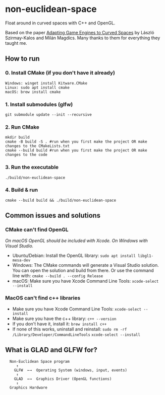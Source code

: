 # non-euclidean-space

Float around in curved spaces with C++ and OpenGL.

Based on the paper [Adapting Game Engines to Curved Spaces](https://link.springer.com/article/10.1007/s00371-021-02303-2) by László Szirmay-Kalos and Milán Magdics. Many thanks to them for everything they taught me.

## How to run

### 0. Install CMake (if you don't have it already)

    Windows: winget install Kitware.CMake
    Linux: sudo apt install cmake
    macOS: brew install cmake

### 1. Install submodules (glfw)

    git submodule update --init --recursive


### 2. Run CMake

    mkdir build
    cmake -B build -S . #run when you first make the project OR make changes to the CMakeLists.txt
    cmake --build build #run when you first make the project OR make changes to the code


### 3. Run the executable

    ./build/non-euclidean-space

### 4. Build & run

    cmake --build build && ./build/non-euclidean-space


## Common issues and solutions

### CMake can't find OpenGL

_On macOS OpenGL should be included with Xcode. On Windows with Visual Studio._ 
- Ubuntu/Debian:
    Install the OpenGL library:
    `sudo apt install libgl1-mesa-dev`
- Windows:
    The CMake commands will generate a Visual Studio solution. You can open the solution and build from there.
    Or use the command line with:
    `cmake --build . --config Release`
- macOS:
    Make sure you have Xcode Command Line Tools:
    `xcode-select --install`

### MacOS can't find c++ libraries
- Make sure you have Xcode Command Line Tools:
    `xcode-select --install`
- Make sure you have the c++ library:
    `c++ --version`
- If you don't have it, install it:
    `brew install c++`
- If none of this works, uninstall and reinstall:
    `sudo rm -rf /Library/Developer/CommandLineTools`
    `xcode-select --install`



## What is GLAD and GLFW for?

```
  Non-Euclidean Space program
     ↑
    GLFW  ←→  Operating System (windows, input, events)
     ↑
    GLAD  ←→  Graphics Driver (OpenGL functions)
     ↑
  Graphics Hardware
```
